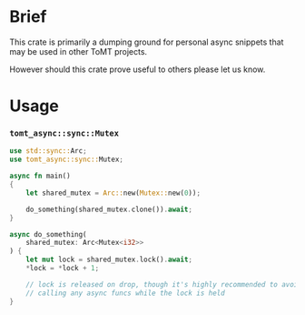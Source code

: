 # Brief

This crate is primarily a dumping ground for personal async snippets that may be used in other ToMT projects.

However should this crate prove useful to others please let us know.

# Usage

### `tomt_async::sync::Mutex`

```rust
use std::sync::Arc;
use tomt_async::sync::Mutex;

async fn main()
{
    let shared_mutex = Arc::new(Mutex::new(0));

    do_something(shared_mutex.clone()).await;
}

async do_something(
    shared_mutex: Arc<Mutex<i32>>
) {
    let mut lock = shared_mutex.lock().await;
    *lock = *lock + 1;

    // lock is released on drop, though it's highly recommended to avoid
    // calling any async funcs while the lock is held
}
```
